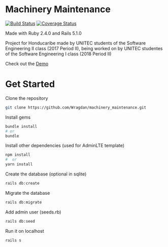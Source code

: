 # Machinery Maintenance
[![Build Status](https://travis-ci.org/Wragdan/machinery_manteinance.svg?branch=develop)](https://travis-ci.org/Wragdan/machinery_manteinance)
[![Coverage Status](https://coveralls.io/repos/github/Wragdan/machinery_manteinance/badge.svg?branch=develop)](https://coveralls.io/github/Wragdan/machinery_manteinance?branch=develop)

Made with Ruby 2.4.0 and Rails 5.1.0

Project for Honducaribe made by UNITEC students of the Software Engineering II class (2017 Period II),
being worked on by UNITEC studentes of the Software Engineering I class (2018 Period II)

Check out the [Demo](https://machinery-maintenance.herokuapp.com/)

# Get Started

Clone the repository
```bash
git clone https://github.com/Wragdan/machinery_maintenance.git
```

Install gems

```bash
bundle install
# or
bundle
```

Install other dependencies (used for AdminLTE template)

```bash
npm install
#  or
yarn install
```

Create the database (optional in sqlite)

```bash
rails db:create
```

Migrate the database

```bash
rails db:migrate
```

Add admin user (seeds.rb)

```bash
rails db:seed
```

Run it on localhost

```bash
rails s
```